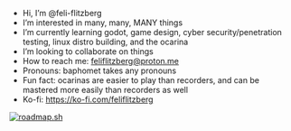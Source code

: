 - Hi, I’m @feli-flitzberg
- I’m interested in many, many, MANY things
- I’m currently learning godot, game design, cyber security/penetration testing, linux distro building, and the ocarina
- I’m looking to collaborate on things
- How to reach me: feliflitzberg@proton.me
- Pronouns: baphomet takes any pronouns
- Fun fact: ocarinas are easier to play than recorders, and can be mastered more easily than recorders as well
- Ko-fi: https://ko-fi.com/feliflitzberg

[![roadmap.sh](https://roadmap.sh/card/tall/66ad3cd719ba71f57b2c4863?variant=dark&roadmaps=linux%2Csql%2Cgame-developer)](https://roadmap.sh)

<!---
feli-flitzberg/feli-flitzberg is a ✨ special ✨ repository because its `README.md` (this file) appears on your GitHub profile.
You can click the Preview link to take a look at your changes.
--->
